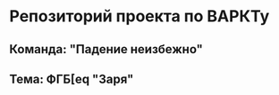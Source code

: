 <div>
  <h1>Репозиторий проекта по ВАРКТу</h1>

  <h2>Команда: "Падение неизбежно"</h2>

  <h2>Тема: ФГБ[eq "Заря"</h2>
</div>

